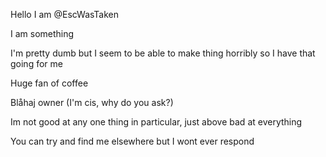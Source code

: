 Hello I am @EscWasTaken

I am something

I'm pretty dumb but I seem to be able to make thing horribly so I have that going for me

Huge fan of coffee

Blåhaj owner (I'm cis, why do you ask?)

Im not good at any one thing in particular, just above bad at everything

You can try and find me elsewhere but I wont ever respond
